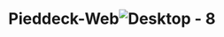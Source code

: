 # Pieddeck-Web![Desktop - 8](https://user-images.githubusercontent.com/10493342/167514393-ecd5340d-269a-4158-8ec9-aa8250cb025e.jpg)
